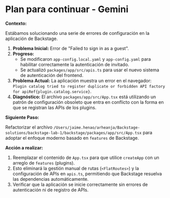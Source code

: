 # Plan para continuar - Gemini

**Contexto:**

Estábamos solucionando una serie de errores de configuración en la aplicación de Backstage.

1.  **Problema Inicial:** Error de "Failed to sign in as a guest".
2.  **Progreso:**
    *   Se modificaron `app-config.local.yaml` y `app-config.yaml` para habilitar correctamente la autenticación de invitado.
    *   Se actualizó `packages/app/src/apis.ts` para usar el nuevo sistema de autenticación del frontend.
3.  **Problema Actual:** La aplicación muestra un error en el navegador: `Plugin catalog tried to register duplicate or forbidden API factory for apiRef{plugin.catalog.service}`.
4.  **Diagnóstico:** El archivo `packages/app/src/App.tsx` está utilizando un patrón de configuración obsoleto que entra en conflicto con la forma en que se registran las APIs de los plugins.

**Siguiente Paso:**

Refactorizar el archivo `/Users/jaime.henao/arheanja/Backstage-solutions/backstage-lab-1/backstage/packages/app/src/App.tsx` para adoptar el enfoque moderno basado en `features` de Backstage.

**Acción a realizar:**

1.  Reemplazar el contenido de `App.tsx` para que utilice `createApp` con un arreglo de `features` (plugins).
2.  Esto eliminará la gestión manual de rutas (`<FlatRoutes>`) y la configuración de APIs en `apis.ts`, permitiendo que Backstage resuelva las dependencias automáticamente.
3.  Verificar que la aplicación se inicie correctamente sin errores de autenticación ni de registro de APIs.
